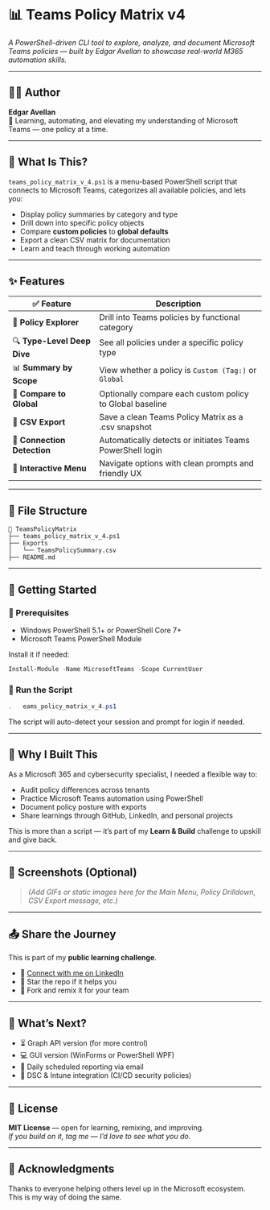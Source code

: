 # 📊 Teams Policy Matrix v4

*A PowerShell-driven CLI tool to explore, analyze, and document Microsoft Teams policies — built by Edgar Avellan to showcase real-world M365 automation skills.*

---

## 👨‍💻 Author

**Edgar Avellan**  
🚀 Learning, automating, and elevating my understanding of Microsoft Teams — one policy at a time.

---

## 🧠 What Is This?

`teams_policy_matrix_v_4.ps1` is a menu-based PowerShell script that connects to Microsoft Teams, categorizes all available policies, and lets you:

- Display policy summaries by category and type  
- Drill down into specific policy objects  
- Compare **custom policies** to **global defaults**  
- Export a clean CSV matrix for documentation  
- Learn and teach through working automation  

---

## ✨ Features

| ✅ Feature              | Description                                                   |
|------------------------|---------------------------------------------------------------|
| 📂 **Policy Explorer** | Drill into Teams policies by functional category              |
| 🔍 **Type-Level Deep Dive** | See all policies under a specific policy type           |
| 📊 **Summary by Scope** | View whether a policy is `Custom (Tag:)` or `Global`         |
| 🧪 **Compare to Global** | Optionally compare each custom policy to Global baseline    |
| 📁 **CSV Export**       | Save a clean Teams Policy Matrix as a .csv snapshot           |
| 🔐 **Connection Detection** | Automatically detects or initiates Teams PowerShell login |
| 🧭 **Interactive Menu** | Navigate options with clean prompts and friendly UX           |

---

## 📁 File Structure

```
📂 TeamsPolicyMatrix
├── teams_policy_matrix_v_4.ps1
├── Exports
│   └── TeamsPolicySummary.csv
├── README.md
```

---

## 🏁 Getting Started

### 🔧 Prerequisites

- Windows PowerShell 5.1+ or PowerShell Core 7+  
- Microsoft Teams PowerShell Module  

Install it if needed:

```powershell
Install-Module -Name MicrosoftTeams -Scope CurrentUser
```

### 🚀 Run the Script

```powershell
.	eams_policy_matrix_v_4.ps1
```

The script will auto-detect your session and prompt for login if needed.

---

## 🧬 Why I Built This

As a Microsoft 365 and cybersecurity specialist, I needed a flexible way to:

- Audit policy differences across tenants  
- Practice Microsoft Teams automation using PowerShell  
- Document policy posture with exports  
- Share learnings through GitHub, LinkedIn, and personal projects  

This is more than a script — it’s part of my **Learn & Build** challenge to upskill and give back.

---

## 📸 Screenshots (Optional)

> _(Add GIFs or static images here for the Main Menu, Policy Drilldown, CSV Export message, etc.)_

---

## 📤 Share the Journey

This is part of my **public learning challenge**.

- 🔗 [Connect with me on LinkedIn](https://www.linkedin.com/in/eavellan/)  
- 🌟 Star the repo if it helps you  
- 🍴 Fork and remix it for your team  

---

## 🔮 What’s Next?

- ⏳ Graph API version (for more control)  
- 💻 GUI version (WinForms or PowerShell WPF)  
- 📧 Daily scheduled reporting via email  
- 🧠 DSC & Intune integration (CI/CD security policies)  

---

## 📜 License

**MIT License** — open for learning, remixing, and improving.  
_If you build on it, tag me — I’d love to see what you do._

---

## 🙌 Acknowledgments

Thanks to everyone helping others level up in the Microsoft ecosystem.  
This is my way of doing the same.
